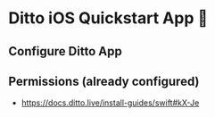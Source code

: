 # Ditto iOS Quickstart App 🚀


## Configure Ditto App

## Permissions (already configured)

- https://docs.ditto.live/install-guides/swift#kX-Je
